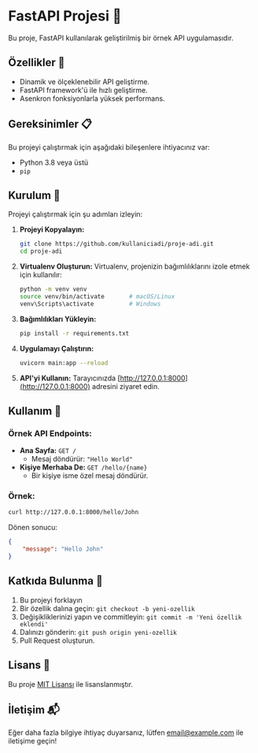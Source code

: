 # FastAPI Projesi 🚀

Bu proje, FastAPI kullanılarak geliştirilmiş bir örnek API uygulamasıdır.

## Özellikler 📝
- Dinamik ve ölçeklenebilir API geliştirme.
- FastAPI framework'ü ile hızlı geliştirme.
- Asenkron fonksiyonlarla yüksek performans.

## Gereksinimler 📋
Bu projeyi çalıştırmak için aşağıdaki bileşenlere ihtiyacınız var:
- Python 3.8 veya üstü
- `pip`

## Kurulum 🔧

Projeyi çalıştırmak için şu adımları izleyin:

1. **Projeyi Kopyalayın:**

   ```bash
   git clone https://github.com/kullaniciadi/proje-adi.git
   cd proje-adi
   ```

2. **Virtualenv Oluşturun:**
   Virtualenv, projenizin bağımlılıklarını izole etmek için kullanılır:
   ```bash
   python -m venv venv
   source venv/bin/activate       # macOS/Linux
   venv\Scripts\activate          # Windows
   ```

3. **Bağımlılıkları Yükleyin:**

   ```bash
   pip install -r requirements.txt
   ```

4. **Uygulamayı Çalıştırın:**

   ```bash
   uvicorn main:app --reload
   ```

5. **API'yi Kullanın:**
   Tarayıcınızda [http://127.0.0.1:8000](http://127.0.0.1:8000) adresini ziyaret edin.

## Kullanım 📖
### Örnek API Endpoints:
- **Ana Sayfa:** `GET /`
    - Mesaj döndürür: `"Hello World"`
- **Kişiye Merhaba De:** `GET /hello/{name}`
    - Bir kişiye isme özel mesaj döndürür.

### Örnek:
```bash
curl http://127.0.0.1:8000/hello/John
```

Dönen sonucu:
```json
{
    "message": "Hello John"
}
```

## Katkıda Bulunma 🤝

1. Bu projeyi forklayın
2. Bir özellik dalına geçin: `git checkout -b yeni-ozellik`
3. Değişikliklerinizi yapın ve commitleyin: `git commit -m 'Yeni özellik eklendi'`
4. Dalınızı gönderin: `git push origin yeni-ozellik`
5. Pull Request oluşturun.

## Lisans 📝
Bu proje [MIT Lisansı](LICENSE) ile lisanslanmıştır.

## İletişim 📬
Eğer daha fazla bilgiye ihtiyaç duyarsanız, lütfen [email@example.com](mailto:email@example.com) ile iletişime geçin!